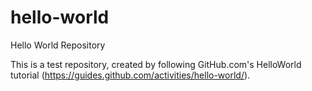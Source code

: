 hello-world
===========

Hello World Repository

This is a test repository, created by following GitHub.com's HelloWorld tutorial (https://guides.github.com/activities/hello-world/).
